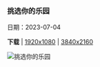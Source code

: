 ### 挑选你的乐园

日期：2023-07-04

**下载**  |  [1920x1080](https://cn.bing.com/th?id=OHR.CorfuBeach_ZH-CN8660068587_1920x1080.jpg)  |  [3840x2160](https://cn.bing.com/th?id=OHR.CorfuBeach_ZH-CN8660068587_UHD.jpg)

![挑选你的乐园](https://cn.bing.com/th?id=OHR.CorfuBeach_ZH-CN8660068587_1920x1080.jpg "蒂莫尼港海滩，科孚岛，希腊 (© nantonov/Getty Images)")

